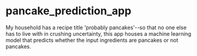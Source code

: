 # pancake_prediction_app
My household has a recipe title 'probably pancakes'--so that no one else has to live with in crushing uncertainty, this app houses a machine learning model that predicts whether the input ingredients are pancakes or not pancakes.
